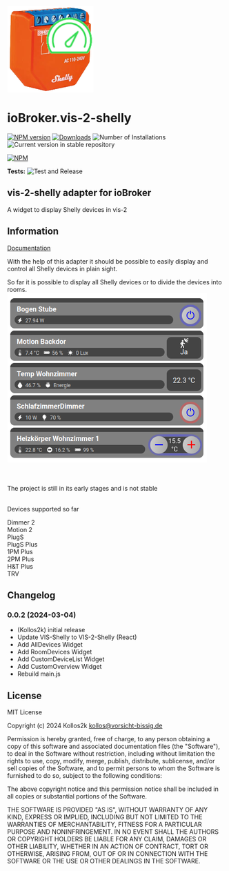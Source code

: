 ![Logo](admin/vis-2-shelly.png)

# ioBroker.vis-2-shelly

[![NPM version](https://img.shields.io/npm/v/iobroker.vis-2-shelly.svg)](https://www.npmjs.com/package/iobroker.vis-2-shelly)
[![Downloads](https://img.shields.io/npm/dm/iobroker.vis-2-shelly.svg)](https://www.npmjs.com/package/iobroker.vis-2-shelly)
![Number of Installations](https://iobroker.live/badges/vis-2-shelly-installed.svg)
![Current version in stable repository](https://iobroker.live/badges/vis-2-shelly-stable.svg)

[![NPM](https://nodei.co/npm/iobroker.vis-2-shelly.png?downloads=true)](https://nodei.co/npm/iobroker.vis-2-shelly/)

**Tests:** ![Test and Release](https://github.com/Kollos2k/ioBroker.vis-2-shelly/workflows/Test%20and%20Release/badge.svg)

## vis-2-shelly adapter for ioBroker

A widget to display Shelly devices in vis-2

## Information

<a href="readme/Documentation.md">Documentation</a>

With the help of this adapter it should be possible to easily display and control all Shelly devices in plain sight.<br/>

So far it is possible to display all Shelly devices or to divide the devices into rooms.<br/>
<img src="readme/images/PictureShellyReadme1.png">

<br/><br/>The project is still in its early stages and is not stable<br/><br/>

Devices supported so far

<div>
    Dimmer 2<br/>
    Motion 2<br/>
    PlugS<br/>
    PlugS Plus<br/>
    1PM Plus<br/>
    2PM Plus<br/>
    H&T Plus<br/>
    TRV
</div>

## Changelog

<!--
	Placeholder for the next version (at the beginning of the line):
	### **WORK IN PROGRESS**
-->
### 0.0.2 (2024-03-04)

-   (Kollos2k) initial release
-   Update VIS-Shelly to VIS-2-Shelly (React)
-   Add AllDevices Widget
-   Add RoomDevices Widget
-   Add CustomDeviceList Widget
-   Add CustomOverview Widget
-   Rebuild main.js

## License

MIT License

Copyright (c) 2024 Kollos2k <kollos@vorsicht-bissig.de>

Permission is hereby granted, free of charge, to any person obtaining a copy
of this software and associated documentation files (the "Software"), to deal
in the Software without restriction, including without limitation the rights
to use, copy, modify, merge, publish, distribute, sublicense, and/or sell
copies of the Software, and to permit persons to whom the Software is
furnished to do so, subject to the following conditions:

The above copyright notice and this permission notice shall be included in all
copies or substantial portions of the Software.

THE SOFTWARE IS PROVIDED "AS IS", WITHOUT WARRANTY OF ANY KIND, EXPRESS OR
IMPLIED, INCLUDING BUT NOT LIMITED TO THE WARRANTIES OF MERCHANTABILITY,
FITNESS FOR A PARTICULAR PURPOSE AND NONINFRINGEMENT. IN NO EVENT SHALL THE
AUTHORS OR COPYRIGHT HOLDERS BE LIABLE FOR ANY CLAIM, DAMAGES OR OTHER
LIABILITY, WHETHER IN AN ACTION OF CONTRACT, TORT OR OTHERWISE, ARISING FROM,
OUT OF OR IN CONNECTION WITH THE SOFTWARE OR THE USE OR OTHER DEALINGS IN THE
SOFTWARE.
